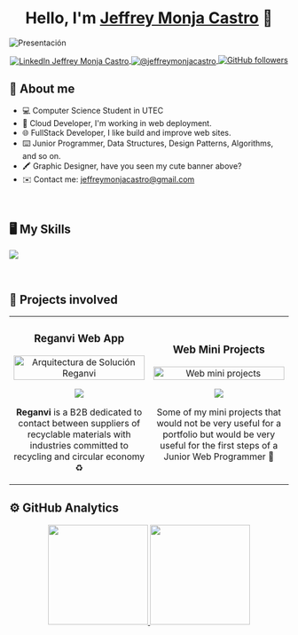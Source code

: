 <div align="center">
  <h1 align="center">Hello, I'm <a href="https://beacons.ai/jeffrey_amc">Jeffrey Monja Castro</a> 👋</h1>
</div>
<img src="https://i.imgur.com/IauawwN.png" alt="Presentación">

<p align="center">
  <a href="https://www.linkedin.com/in/jeffrey-monja-castro/" target="blank">
    <img align="center" src="https://img.shields.io/badge/LinkedIn-0077B5?style=for-the-badge&logo=linkedin&logoColor=white" alt="LinkedIn Jeffrey Monja Castro"/>
  </a>

  <a href = "mailto:jeffreymonjacastro@gmail.com" target="blank">
    <img align="center" src="https://img.shields.io/badge/Gmail-D14836?style=for-the-badge&logo=gmail&logoColor=white" alt="@jeffreymonjacastro"/>
  </a>
  
  <a href="https://github.com/jeffreymonjacastro"> 
    <img alt="GitHub followers" src="https://img.shields.io/github/followers/jeffreymonjacastro">
  </a>
</p>

## 💁 About me
- 💻 Computer Science Student in UTEC
- 🚀 Cloud Developer, I'm working in web deployment.
- 🌐 FullStack Developer, I like build and improve web sites.
- ⌨️ Junior Programmer, Data Structures, Design Patterns, Algorithms, and so on.
- 🖍️ Graphic Designer, have you seen my cute banner above?
- ✉️ Contact me: <a href="mailto:jeffreymonjacastro@gmail.com" target="blank">jeffreymonjacastro@gmail.com </a>
<br>

## 🖥️ My Skills
<p align="left">
  <a href="https://skillicons.dev">
    <img src="https://skillicons.dev/icons?i=aws,docker,cpp,py,html,css,js,nodejs,react,django,postgres,git,github,vscode,bash,linux"/>
  </a>
</p>
<br>

## 🚀 Projects involved
<table>
  <tr>
    <td width="50%">
      <h3 align="center">Reganvi Web App</h3>
      <div align="center">
        <a href="https://github.com/ElChale/Reganvi-Web-App" target="_blank">
          <img src="https://i.imgur.com/1HHPiBD.png" width="100%" alt="Arquitectura de Solución Reganvi">
        </a>
        <p>
          <a href="https://github.com/ElChale/Reganvi-Web-App" target="_blank">
            <img src="https://img.shields.io/badge/CÓDIGO-820611?style=for-the-badge&logo=github&logoColor=black">
          </a>
        </p>
        <p><b>Reganvi</b> is a B2B dedicated to contact between suppliers of recyclable materials with industries committed to recycling and circular economy ♻️ </p>
      </div>                                                                                          
    </td>
    <td width="50%">
      <h3 align="center">Web Mini Projects</h3>
      <div align="center">                                       
        <a href="https://github.com/jeffreymonjacastro/Web_mini_projects" target="_blank">
          <img src="https://i.imgur.com/qsArZGZ.png" width="100%" alt="Web mini projects">
        </a>
        <p>
          <a href="https://github.com/jeffreymonjacastro/Web_mini_projects" target="_blank">
            <img src="https://img.shields.io/badge/CÓDIGO-820611?style=for-the-badge&logo=github&logoColor=black">
          </a>
        </p>
        <p> Some of my mini projects that would not be very useful for a portfolio but would be very useful for the first steps of a Junior Web Programmer 👶 </p>
      </div>                                                             
    </td>
  </tr>
</table>

## ⚙️ GitHub Analytics

<p align="center">
<a href="https://github.com/jeffreymonjacastro">
  <img height="180em" src="https://github-readme-stats-eight-theta.vercel.app/api?username=jeffreymonjacastro&show_icons=true&theme=algolia&include_all_commits=true&count_private=true"/>
  <img height="180em" src="https://github-readme-stats-eight-theta.vercel.app/api/top-langs/?username=jeffreymonjacastro&layout=compact&langs_count=8&theme=algolia"/>
</a>
</p>
